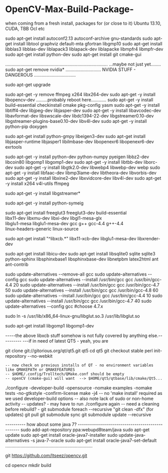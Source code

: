 OpenCV-Max-Build-Package-
=========================
when coming from a fresh install, packages for 
(or close to it) Ubuntu 13.10, CUDA, TBB Ocl etc

sudo apt-get install autoconf2.13 autoconf-archive gnu-standards
sudo apt-get install libtool graphviz default-mta gfortran libgmp10
sudo apt-get install libblas3 libblas-dev liblapack3 liblapack-dev liblapacke libmpfr4 libmpfr-dev
sudo apt-get install python-dev
sudo apt-get install git cmake-gui

.................................................................................
...maybe not just yet........  sudo apt-get remove nvidia*
............................ NVIDIA STUFF  - DANGEROUS .................................

sudo apt-get upgrade

sudo apt-get -y remove ffmpeg x264 libx264-dev
sudo apt-get -y install libopencv-dev
.........probably reboot here............
sudo apt-get -y install build-essential checkinstall cmake pkg-config yasm
sudo apt-get -y install libtiff4-dev libjpeg-dev libjasper-dev
sudo apt-get -y install libavcodec-dev libavformat-dev libswscale-dev libdc1394-22-dev libgstreamer0.10-dev libgstreamer-plugins-base0.10-dev libv4l-dev
sudo apt-get -y install python-pip doxygen

sudo apt-get install python-gmpy libeigen3-dev
sudo apt-get install libjasper-runtime libjasper1 libilmbase-dev libopenexr6 libopenexr6-dev exrtools

sudo apt-get -y install python-dev python-numpy pyeigen libbz2-dev libcoin80 libgomp1 libgomp1-dev
sudo apt-get -y install libtbb-dev liborc-dev
sudo apt-get -y install libgtk2.0-dev libwebp4 libwebp-dev webp
sudo apt-get -y install libfaac-dev libmp3lame-dev libtheora-dev libvorbis-dev
sudo apt-get -y install libxine2-dev libxvidcore-dev libv4l-dev
sudo apt-get -y install x264 v4l-utils ffmpeg

sudo apt-get -y install libgstreamer*

sudo apt-get -y install python-symeig

sudo apt-get install freeglut3 freeglut3-dev build-essential \
    libx11-dev libxmu-dev libxi-dev libgl1-mesa-glx \
    libglu1-mesa libglu1-mesa-dev gcc g++ gcc-4.4 g++-4.4 \
    linux-headers-generic linux-source

sudo apt-get install "^libxcb.*" libx11-xcb-dev libglu1-mesa-dev libxrender-dev

sudo apt-get install libicu-dev
sudo apt-get install libsqlite0 sqlite sqlite3 python-sphinx libsphinxbase1 libsphinxbase-dev libnetpbm latex2html ant ant-contrib 

sudo update-alternatives --remove-all gcc
sudo update-alternatives --config gcc
sudo update-alternatives --install /usr/bin/gcc gcc /usr/bin/gcc-4.4 20
sudo update-alternatives --install /usr/bin/gcc gcc /usr/bin/gcc-4.7 50
sudo update-alternatives --install /usr/bin/gcc gcc /usr/bin/gcc-4.8 60
sudo update-alternatives --install /usr/bin/gcc gcc /usr/bin/gcc-4.4 10
sudo update-alternatives --install /usr/bin/gcc gcc /usr/bin/gcc-4.7 40
sudo update-alternatives --config gcc      #choose 4.7.x

sudo ln -s /usr/lib/x86_64-linux-gnu/libglut.so.3 /usr/lib/libglut.so

sudo apt-get install libgomp1 libgomp1-dev

-----the above libxcb stuff  somehow is not fully covered by anything else.----------
    ---if in need of latest QT5 - yeah, you are

git clone git://gitorious.org/qt/qt5.git qt5
cd qt5
git checkout stable
perl init-repository --no-webkit

    -- now check on previous installs of QT - no environment variables like QMAKEPATH or QMAKEFEATURES
    -- $HOME/.config/Trolltech/QMake.conf should be empty
    -- openCV (cmake-gui) will want  --> $HOME/qt5/qtbase/lib/cmake/Qt5...

./configure -developer-build -opensource -nomake examples -nomake tests -no-gtkstyle -confirm-license
make -j4
    -- no 'make install' required as we used developer-build options
    -- also note lack of sudo or non-home activity
    -- updates?  - may have to run ./configure again
    -- need a cleaning before rebuild? - git submodule foreach --recursive "git clean -dfx"
    (for updates)
    git pull
    git submodule sync
    git submodule update --recursive


----------  how about some java 7?  -------------------------------------------------
sudo add-apt-repository ppa:webupd8team/java
sudo apt-get update
sudo apt-get install oracle-java7-installer
sudo update-java-alternatives -s java-7-oracle
sudo apt-get install oracle-java7-set-default
.....................................................................

git https://github.com/Itseez/opencv.git

cd opencv
mkdir build
